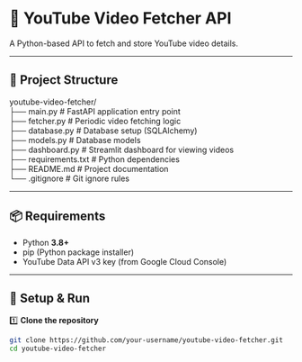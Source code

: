 # 🎥 YouTube Video Fetcher API

A Python-based API to fetch and store YouTube video details.

---

## 📂 Project Structure
youtube-video-fetcher/  
├── main.py          # FastAPI application entry point  
├── fetcher.py       # Periodic video fetching logic  
├── database.py      # Database setup (SQLAlchemy)  
├── models.py        # Database models  
├── dashboard.py     # Streamlit dashboard for viewing videos  
├── requirements.txt # Python dependencies  
├── README.md        # Project documentation  
└── .gitignore       # Git ignore rules  

---

## 📦 Requirements

- Python **3.8+**
- pip (Python package installer)
- YouTube Data API v3 key (from Google Cloud Console)

---

## 🚀 Setup & Run

1️⃣ **Clone the repository**
```bash
git clone https://github.com/your-username/youtube-video-fetcher.git
cd youtube-video-fetcher
